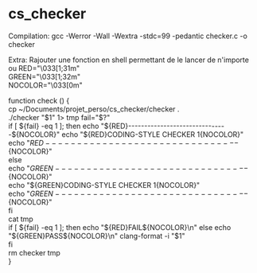 # cs_checker

Compilation:
gcc -Werror -Wall -Wextra -stdc=99 -pedantic checker.c -o checker

Extra: Rajouter une fonction en shell permettant de le lancer de n'importe ou
RED="\033[1;31m"                                                                
GREEN="\033[1;32m"                                                              
NOCOLOR="\033[0m"                                                               
                                                                                 
function check () {                                                             
    cp ~/Documents/projet_perso/cs_checker/checker .                            
    ./checker "$1" 1> tmp                                                       
    fail="$?"                                                                   
    if [ ${fail} -eq 1 ]; then                                                  
        echo "${RED}-------------------------------${NOCOLOR}"                  
        echo "${RED}CODING-STYLE CHECKER   $1${NOCOLOR}"                        
        echo "${RED}-------------------------------${NOCOLOR}"                  
    else                                                                        
        echo "${GREEN}-------------------------------${NOCOLOR}"                
        echo "${GREEN}CODING-STYLE CHECKER   $1${NOCOLOR}"                      
        echo "${GREEN}-------------------------------${NOCOLOR}"                
    fi                                                                          
    cat tmp                                                                     
    if [ ${fail} -eq 1 ]; then                                                  
        echo "${RED}FAIL${NOCOLOR}\n"                                           
    else                                                                        
        echo "${GREEN}PASS${NOCOLOR}\n"                                         
        clang-format -i "$1"                                                    
    fi                                                                          
    rm checker tmp                                                              
 }
